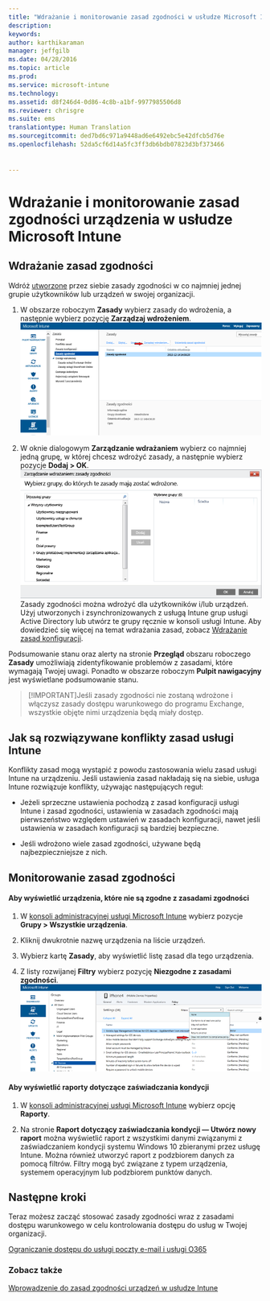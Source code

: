 ```yaml
---
title: "Wdrażanie i monitorowanie zasad zgodności w usłudze Microsoft Intune | Microsoft Intune"
description: 
keywords: 
author: karthikaraman
manager: jeffgilb
ms.date: 04/28/2016
ms.topic: article
ms.prod: 
ms.service: microsoft-intune
ms.technology: 
ms.assetid: d8f246d4-0d86-4c8b-a1bf-9977985506d8
ms.reviewer: chrisgre
ms.suite: ems
translationtype: Human Translation
ms.sourcegitcommit: ded7bd6c971a9448ad6e6492ebc5e42dfcb5d76e
ms.openlocfilehash: 52da5cf6d14a5fc3ff3db6bdb07823d3bf373466


---
```


# Wdrażanie i monitorowanie zasad zgodności urządzenia w usłudze Microsoft Intune
## Wdrażanie zasad zgodności
Wdróż [utworzone](create-a-device-compliance-policy-in-microsoft-intune.md) przez siebie zasady zgodności w co najmniej jednej grupie użytkowników lub urządzeń w swojej organizacji.

1.  W obszarze roboczym **Zasady** wybierz zasady do wdrożenia, a następnie wybierz pozycję **Zarządzaj wdrożeniem**.
![Zrzut ekranu przedstawiający stronę zasad zgodności z opcją menu Zarządzanie wdrażaniem u góry strony](./media/intune-sa-3c-deploy-compliance-policy2.png)

2.  W oknie dialogowym **Zarządzanie wdrażaniem** wybierz co najmniej jedną grupę, w której chcesz wdrożyć zasady, a następnie wybierz pozycje **Dodaj > OK**.
![Zrzut ekranu okna dialogowego zarządzania wdrażaniem](./media/intune-sa-3d-deploy-compliance-policy3-Manage.png) Zasady zgodności można wdrożyć dla użytkowników i/lub urządzeń. Użyj utworzonych i zsynchronizowanych z usługą Intune grup usługi Active Directory lub utwórz te grupy ręcznie w konsoli usługi Intune. Aby dowiedzieć się więcej na temat wdrażania zasad, zobacz [Wdrażanie zasad konfiguracji](manage-settings-and-features-on-your-devices-with-microsoft-intune-policies.md).

Podsumowanie stanu oraz alerty na stronie **Przegląd** obszaru roboczego **Zasady** umożliwiają zidentyfikowanie problemów z zasadami, które wymagają Twojej uwagi. Ponadto w obszarze roboczym **Pulpit nawigacyjny** jest wyświetlane podsumowanie stanu.

> [!IMPORTANT]Jeśli zasady zgodności nie zostaną wdrożone i włączysz zasady dostępu warunkowego do programu Exchange, wszystkie objęte nimi urządzenia będą miały dostęp.

## Jak są rozwiązywane konflikty zasad usługi Intune
Konflikty zasad mogą wystąpić z powodu zastosowania wielu zasad usługi Intune na urządzeniu. Jeśli ustawienia zasad nakładają się na siebie, usługa Intune rozwiązuje konflikty, używając następujących reguł:

-   Jeżeli sprzeczne ustawienia pochodzą z zasad konfiguracji usługi Intune i zasad zgodności, ustawienia w zasadach zgodności mają pierwszeństwo względem ustawień w zasadach konfiguracji, nawet jeśli ustawienia w zasadach konfiguracji są bardziej bezpieczne.

-   Jeśli wdrożono wiele zasad zgodności, używane będą najbezpieczniejsze z nich.

## Monitorowanie zasad zgodności

#### Aby wyświetlić urządzenia, które nie są zgodne z zasadami zgodności

1.  W [konsoli administracyjnej usługi Microsoft Intune](https://manage.microsoft.com) wybierz pozycje **Grupy > Wszystkie urządzenia**.

2.  Kliknij dwukrotnie nazwę urządzenia na liście urządzeń.

3.  Wybierz kartę **Zasady**, aby wyświetlić listę zasad dla tego urządzenia.

4.  Z listy rozwijanej **Filtry** wybierz pozycję **Niezgodne z zasadami zgodności**.
![Zrzut ekranu przedstawiający listę opcji na liście filtrów](./media/intune-sa-3e-view-device-noncompliance.png)

#### Aby wyświetlić raporty dotyczące zaświadczania kondycji

1.  W [konsoli administracyjnej usługi Microsoft Intune](https://manage.microsoft.com) wybierz opcję **Raporty**.

2.  Na stronie **Raport dotyczący zaświadczania kondycji — Utwórz nowy raport** można wyświetlić raport z wszystkimi danymi związanymi z zaświadczaniem kondycji systemu Windows 10 zbieranymi przez usługę Intune. Można również utworzyć raport z podzbiorem danych za pomocą filtrów. Filtry mogą być związane z typem urządzenia, systemem operacyjnym lub podzbiorem punktów danych.


## Następne kroki
Teraz możesz zacząć stosować zasady zgodności wraz z zasadami dostępu warunkowego w celu kontrolowania dostępu do usług w Twojej organizacji.

[Ograniczanie dostępu do usługi poczty e-mail i usługi O365](restrict-access-to-email-and-o365-services-with-microsoft-intune.md)


### Zobacz także
[Wprowadzenie do zasad zgodności urządzeń w usłudze Intune](introduction-to-device-compliance-policies-in-microsoft-intune.md)



<!--HONumber=Jun16_HO4-->


